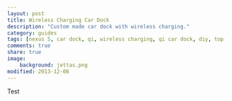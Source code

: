 ```yaml
---
layout: post
title: Wireless Charging Car Dock
description: "Custom made car dock with wireless charging."
category: guides
tags: [nexus 5, car dock, qi, wireless charging, qi car dock, diy, top-content]
comments: true
share: true
image:
    background: jettas.png
modified: 2013-12-08
---
```


Test
